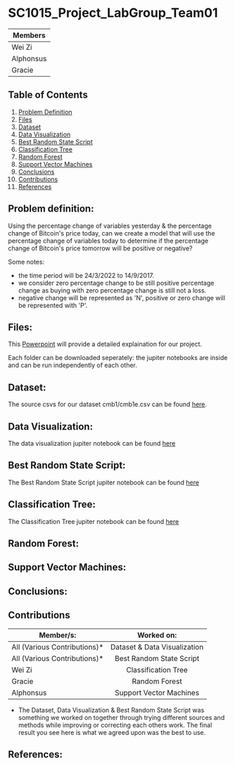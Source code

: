 # SC1015_Project_LabGroup_Team01

| Members       |
| ------------- |
| Wei Zi      |
| Alphonsus      |
| Gracie |

## Table of Contents  
1. [Problem Definition](#problem-definition)  
2. [Files](#files)
3. [Dataset](#dataset)
4. [Data Visualization](#data-visualization)
5. [Best Random State Script](#best-random-state-script)
6. [Classification Tree](#classification-tree)
7. [Random Forest](#random-forest)
8. [Support Vector Machines](#support-vector-machines)
9. [Conclusions](#conclusions)
10. [Contributions](#contributions)
11. [References](#references)

<a name="headers"/>


## Problem definition:
Using the percentage change of variables yesterday & the percentage change of Bitcoin's price today, can we create a model that will use the percentage change of variables today to determine if the percentage change of Bitcoin's price tomorrow will be positive or negative?

Some notes:
- the time period will be 24/3/2022 to 14/9/2017.
- we consider zero percentage change to be still positive percentage change as buying with zero percentage change is still not a loss.
- negative change will be represented as 'N', positive or zero change will be represented with 'P'.

## Files:
This [Powerpoint](https://github.com/zlw9991/SC1015_Project_LabGroup_Team01/blob/main/LabGroup_Team01.pptx) will provide a detailed explaination for our project.

Each folder can be downloaded seperately: the jupiter notebooks are inside and can be run independently of each other.

## Dataset:
The source csvs for our dataset cmb1/cmb1e.csv can be found [here](https://github.com/zlw9991/SC1015_Project_LabGroup_Team01/tree/main/1_DataVisualization).

## Data Visualization:
The data visualization jupiter notebook can be found [here](https://github.com/zlw9991/SC1015_Project_LabGroup_Team01/tree/main/1_DataVisualization)

## Best Random State Script:
The Best Random State Script jupiter notebook can be found [here](https://github.com/zlw9991/SC1015_Project_LabGroup_Team01/tree/main/3_RandomForest)

## Classification Tree:
The Classification Tree jupiter notebook can be found [here](https://github.com/zlw9991/SC1015_Project_LabGroup_Team01/tree/main/3_RandomForest)

## Random Forest:

## Support Vector Machines:

## Conclusions:


## Contributions

| Member/s:        | Worked on:           |
| ------------- |:-------------:|
| All (Various Contributions)*    | Dataset & Data Visualization |
| All (Various Contributions)*      | Best Random State Script      |
| Wei Zi | Classification Tree      |
| Gracie | Random Forest      |
| Alphonsus | Support Vector Machines      |

* The Dataset, Data Visualization & Best Random State Script was something we worked on together through trying different sources and methods while improving or correcting each others work. The final result you see here is what we agreed upon was the best to use.

## References:
